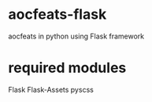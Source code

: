 aocfeats-flask
==============

aocfeats in python using Flask framework

required modules
================

Flask
Flask-Assets
pyscss

